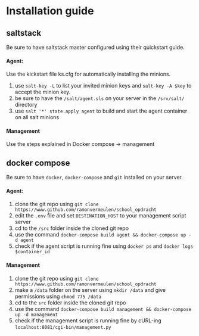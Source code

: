 # Installation guide

## saltstack

Be sure to have saltstack master configured using their quickstart guide.

#### Agent:
Use the kickstart file ks.cfg for automatically installing the minions.

1. use `salt-key -L` to list your invited minion keys and `salt-key -A $key` to accept the minion key.
2. be sure to have the `/salt/agent.sls` on your server in the `/srv/salt/` directory
3. use `salt '*' state.apply agent` to build and start the agent container on all salt minions

#### Management
Use the steps explained in Docker compose -> management

## docker compose

Be sure to have `docker`, `docker-compose` and `git` installed on your server.

#### Agent:

1. clone the git repo using `git clone https://www.github.com/ramonvermeulen/school_opdracht`
2. edit the `.env` file and set `DESTINATION_HOST` to your management script server
3. cd to the `/src` folder inside the cloned git repo
4. use the command `docker-compose build agent && docker-compose up -d agent`
5. check if the agent script is running fine using `docker ps` and `docker logs $container_id`

#### Management
1. clone the git repo using `git clone https://www.github.com/ramonvermeulen/school_opdracht`
2. make a `/data` folder on the server using `mkdir /data` and give permissions using `chmod 775 /data`
3. cd to the `src` folder inside the cloned git repo
4. use the command `docker-compose build management && docker-compose up -d management`
5. check if the management script is running fine by cURL-ing `localhost:8081/cgi-bin/management.py`